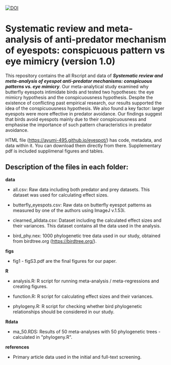 [![DOI](https://zenodo.org/badge/DOI/10.5281/zenodo.13147019.svg)](https://doi.org/10.5281/zenodo.13147019)

# Systematic review and meta-analysis of anti-predator mechanism of eyespots: conspicuous pattern vs eye mimicry (version 1.0)

This repository contains the all Rscript and data of **_Systematic review and meta-analysis of eyespot anti-predator mechanisms: conspicuous patterns vs. eye mimicry_**. Our meta-analytical study examined why butterfly eyespots intimidate birds and tested two hypotheses: the eye mimicry hypothesis and the conspicuousness hypothesis. Despite the existence of conflicting past empirical research, our results supported the idea of the conspicuousness hypothesis. We also found a key factor: larger eyespots were more effective in predator avoidance. Our findings suggest that birds avoid eyespots mainly due to their conspicuousness and emphasise the importance of such pattern characteristics in predator avoidance.

HTML file (https://ayumi-495.github.io/eyespot/) has code, metadata, and data within it. You can download them directly from there. 
Supplementary pdf is included supplimenal figures and tables.

## Description of the files in each folder:

**data**

- all.csv: Raw data including both predator and prey datasets. This dataset was used for calculating effect sizes.
 
- butterfly_eyespots.csv:	Raw data on butterfly eyespot patterns as measured by one of the authors using ImageJ v.1.53i.
 
- clearned_alldata.csv: Dataset including the calculated effect sizes and their variances. This dataset contains all the data used in the analysis.
 
- bird_phy.nex:	1000 phylogenetic tree data used in our study, obtained from birdtree.org (https://birdtree.org/).
 
**figs**

- fig1 - figS3.pdf are the final figures for our paper.
 
**R**

- analysis.R: R script for running meta-analysis / meta-regressions and creating figures.

- function.R:	R script for calculating effect sizes and their variances.
 
- phylogeny.R:	R script for checking whether bird phylogenetic relationships should be considered in our study.

 
**Rdata**		

- ma_50.RDS:	Results of 50 meta-analyses with 50 phylogenetic trees - calculated in "phylogeny.R".
 
**references**		

- Primary article data used in the initial and full-text screening.

